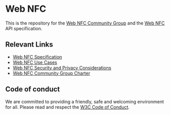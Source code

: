 Web NFC
=======

This is the repository for the [Web NFC Community Group](https://www.w3.org/community/web-nfc/) and the [Web NFC](https://w3c.github.io/web-nfc/) API specification.

## Relevant Links

* [Web NFC Specification](https://w3c.github.io/web-nfc/)
* [Web NFC Use Cases](https://w3c.github.io/web-nfc/use-cases.html)
* [Web NFC Security and Privacy Considerations](https://w3c.github.io/web-nfc/security-privacy.html)
* [Web NFC Community Group Charter](https://w3c.github.io/web-nfc/charter/)

## Code of conduct

We are committed to providing a friendly, safe and welcoming environment for all. Please read and
respect the [W3C Code of Conduct](https://www.w3.org/Consortium/cepc/).

